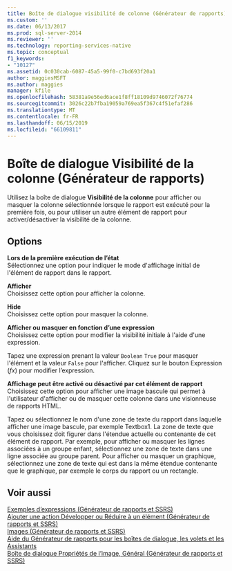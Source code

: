 ```yaml
---
title: Boîte de dialogue visibilité de colonne (Générateur de rapports) | Microsoft Docs
ms.custom: ''
ms.date: 06/13/2017
ms.prod: sql-server-2014
ms.reviewer: ''
ms.technology: reporting-services-native
ms.topic: conceptual
f1_keywords:
- "10127"
ms.assetid: 0c030cab-6087-45a5-99f0-c7bd693f20a1
author: maggiesMSFT
ms.author: maggies
manager: kfile
ms.openlocfilehash: 58381a9e56ed6ace1f8ff18109d9746072f76774
ms.sourcegitcommit: 3026c22b7fba19059a769ea5f367c4f51efaf286
ms.translationtype: MT
ms.contentlocale: fr-FR
ms.lasthandoff: 06/15/2019
ms.locfileid: "66109811"
---
```

# <a name="column-visibility-dialog-box-report-builder"></a>Boîte de dialogue Visibilité de la colonne (Générateur de rapports)
  Utilisez la boîte de dialogue **Visibilité de la colonne** pour afficher ou masquer la colonne sélectionnée lorsque le rapport est exécuté pour la première fois, ou pour utiliser un autre élément de rapport pour activer/désactiver la visibilité de la colonne.  
  
## <a name="options"></a>Options  
 **Lors de la première exécution de l’état**  
 Sélectionnez une option pour indiquer le mode d'affichage initial de l'élément de rapport dans le rapport.  
  
 **Afficher**  
 Choisissez cette option pour afficher la colonne.  
  
 **Hide**  
 Choisissez cette option pour masquer la colonne.  
  
 **Afficher ou masquer en fonction d’une expression**  
 Choisissez cette option pour modifier la visibilité initiale à l'aide d'une expression.  
  
 Tapez une expression prenant la valeur `Boolean` `True` pour masquer l'élément et la valeur `False` pour l'afficher. Cliquez sur le bouton Expression (*fx*) pour modifier l’expression.  
  
 **Affichage peut être activé ou désactivé par cet élément de rapport**  
 Choisissez cette option pour afficher une image bascule qui permet à l'utilisateur d'afficher ou de masquer cette colonne dans une visionneuse de rapports HTML.  
  
 Tapez ou sélectionnez le nom d'une zone de texte du rapport dans laquelle afficher une image bascule, par exemple Textbox1. La zone de texte que vous choisissez doit figurer dans l'étendue actuelle ou contenante de cet élément de rapport. Par exemple, pour afficher ou masquer les lignes associées à un groupe enfant, sélectionnez une zone de texte dans une ligne associée au groupe parent. Pour afficher ou masquer un graphique, sélectionnez une zone de texte qui est dans la même étendue contenante que le graphique, par exemple le corps du rapport ou un rectangle.  
  
## <a name="see-also"></a>Voir aussi  
 [Exemples d’expressions &#40;Générateur de rapports et SSRS&#41;](report-design/expression-examples-report-builder-and-ssrs.md)   
 [Ajouter une action Développer ou Réduire à un élément &#40;Générateur de rapports et SSRS&#41;](report-design/add-an-expand-or-collapse-action-to-an-item-report-builder-and-ssrs.md)   
 [Images &#40;Générateur de rapports et SSRS&#41;](report-design/images-report-builder-and-ssrs.md)   
 [Aide du Générateur de rapports pour les boîtes de dialogue, les volets et les Assistants](../../2014/reporting-services/report-builder-help-for-dialog-boxes-panes-and-wizards.md)   
 [Boîte de dialogue Propriétés de l’image, Général &#40;Générateur de rapports et SSRS&#41;](../../2014/reporting-services/image-properties-dialog-box-general-report-builder-and-ssrs.md)  
  
  
